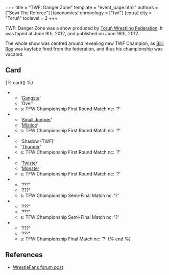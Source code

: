 +++
title = "TWF: Danger Zone"
template = "event_page.html"
authors = ["Sewi The Referee"]
[taxonomies]
chronology = ["twf"]
[extra]
city = "Toruń"
toclevel = 2
+++

TWF: Danger Zone was a show produced by [Toruń Wrestling Federation](@/o/twf.md). It was taped at June 9th, 2012, and published on June 16th, 2012. 

The whole show was centred around revealing new TWF Champion, as [Billi Rox](@/w/corin-mear.md) was kayfabe fired from the federation, and thus his championship was vacated.

## Card

{% card() %}
- - '[Gangsta](@/w/jay-revolt.md)'
  - 'Over'
  - s: TFW Championship First Round Match
    nc: '?'
- - '[Small Jumper](@/w/small-jumper.md)'
  - '[Mistico](@/w/mistico.md)'
  - s: TFW Championship First Round Match
    nc: '?'
- - 'Shadow (TWF)'
  - '[Thunder](@/w/thunder.md)'
  - s: TFW Championship First Round Match
    nc: '?'
- - '[Twister](@/w/twister.md)'
  - '[Monster](@/w/chris-hunter.md)'
  - s: TFW Championship First Round Match
    nc: '?'
- - '???'
  - '???'
  - s: TFW Championship Semi-Final Match
    nc: '?'
- - '???'
  - '???'
  - s: TFW Championship Semi-Final Match
    nc: '?'
- - '???'
  - '???'
  - s: TFW Championship Final Match
    nc: '?'
{% end %}

## References

* [WrestleFans forum post](https://wrestlefans.pl/forum/viewtopic.php?f=59&t=30010)
  

